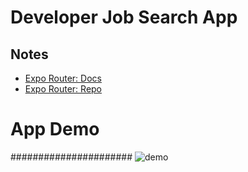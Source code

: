 # Developer Job Search App

## Notes

- [Expo Router: Docs](https://expo.github.io/router)
- [Expo Router: Repo](https://github.com/expo/router)

# App Demo

###################### ![demo](https://github.com/guddushah/Developer-Job-Search-App-ReactNative/assets/40028193/6fd4b6b7-8191-4096-9ff5-bc4d04173c1e)

